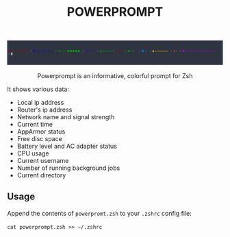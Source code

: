 <h1 align="center"> POWERPROMPT </h1> <br>

<p align="center">
  <a>
    <img alt="Netenum" title="Netenum" src="img.png">
  </a>
</p>


<p align="center"> Powerprompt is an informative, colorful prompt for Zsh</p>

It shows various data:

* Local ip address
* Router's ip address
* Network name and signal strength
* Current time
* AppArmor status
* Free disc space
* Battery level and AC adapter status
* CPU usage
* Current username
* Number of running background jobs
* Current directory

## Usage
Append the contents of `powerpromt.zsh` to your `.zshrc` config file:

`cat powerprompt.zsh >> ~/.zshrc`


